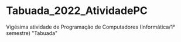 # Tabuada_2022_AtividadePC
Vigésima atividade de Programação de Computadores (Informática/1° semestre) "Tabuada"
